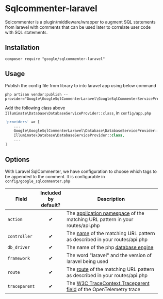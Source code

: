 # Sqlcommenter-laravel

Sqlcommenter is a plugin/middleware/wrapper to augment SQL statements from laravel
with comments that can be used later to correlate user code with SQL statements.

## Installation

```shell
composer require "google/sqlcommenter-laravel"
```
## Usage

Publish the config file from library to into laravel app using below command

```shell
php artisan vendor:publish --provider="Google\GoogleSqlCommenterLaravel\GoogleSqlCommenterServiceProvider"
```

Add the following class above `Illuminate\Database\DatabaseServiceProvider::class`,
 in `config/app.php`
```php
'providers' => [
    ...
    Google\GoogleSqlCommenterLaravel\Database\DatabaseServiceProvider::class,
    Illuminate\Database\DatabaseServiceProvider::class,
    ...
]
```

## Options

With Laravel SqlCommenter, we have configuration to choose which tags to be appended to the comment. It is configurable in `config/google_sqlcommenter.php`

| Field         | Included <br /> by default?                    | Description                                                                                                                 |
| ------------- | ---------------------------------------------- | --------------------------------------------------------------------------------------------------------------------------- |
| `action`      | <div style="text-align: center">&#10004;</div> | The [application namespace](https://laravel.com/docs/9.x/controllers) of the matching URL pattern in your routes/api.php    |
| `controller`  | <div style="text-align: center">&#10004;</div> | The [name](https://laravel.com/docs/9.x/controllers) of the matching URL pattern as described in your routes/api.php        |
| `db_driver`   | <div style="text-align: center">&#10004;</div> | The name of the php [database engine](https://laravel.com/docs/9.x/database)                                                |
| `framework`   | <div style="text-align: center">&#10004;</div> | The word "laravel" and the version of laravel being used                                                                    |
| `route`       | <div style="text-align: center">&#10004;</div> | The [route](https://laravel.com/docs/9.x/routing) of the matching URL pattern as described in your routes/api.php           |
| `traceparent` | <div style="text-align: center">&#10004;</div> | The [W3C TraceContext.Traceparent field](https://www.w3.org/TR/trace-context/#traceparent-field) of the OpenTelemetry trace |
